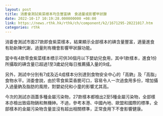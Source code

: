 ```yaml
---
layout: post
title: 消委會測試紫菜樣本均含豐富碘　食過量或影響甲狀腺
date: 2022-10-17 10:19:28.000000000 +08:00
link: https://news.rthk.hk/rthk/ch/component/k2/1671295-20221017.htm
categories: rthk
---
```


消委會測試市面27款即食紫菜樣本，結果顯示全部樣本的碘含量豐富，適量進食有助新陳代謝，過量則有機會影響甲狀腺功能。

當中有4款零食紫菜樣本標示可供36個月以下嬰幼兒食用，其中1款樣本，進食1份所攝取的碘含量已超過1至3歲幼兒每日推薦攝入量的9成。

另外，測試中分別有7成及近4成樣本分別達到食物安全中心的「高鈉」及「高脂」食物水平。消委會說，由於零食紫菜香脆可口，容易令人一次過食用多份，增加攝入過量鈉及脂肪的風險，對嬰幼兒和小童的影響尤其高。

今次的測試亦涵蓋多種金屬污染物，27款樣本都檢出2至5種金屬污染物，全部樣本亦檢出致癌物鎘和無機砷。不過，參考本港、中國內地、歐盟和國際的標準，全部樣本的金屬污染物含量並沒有超出相關標準，正常食用下不會影響健康。
